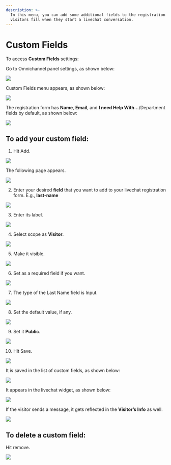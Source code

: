 ```yaml
---
description: >-
  In this menu, you can add some additional fields to the registration form your
  visitors fill when they start a livechat conversation.
---
```


# Custom Fields

To access **Custom Fields** settings:

Go to Omnichannel panel settings, as shown below:

![](../../.gitbook/assets/0%20%288%29%20%285%29%20%285%29%20%285%29%20%285%29%20%285%29%20%284%29%20%284%29%20%281%29%20%283%29.png)

Custom Fields menu appears, as shown below:

![](../../.gitbook/assets/1%20%287%29.png)

The registration form has **Name**, **Email**, and **I need Help With…**/Department fields by default, as shown below:

![](../../.gitbook/assets/2%20%287%29.png)

## To add your custom field:

1. Hit Add.

![](../../.gitbook/assets/3%20%287%29.png)

The following page appears.

![](../../.gitbook/assets/4%20%287%29.png)

2. Enter your desired **field** that you want to add to your livechat registration form. E.g., **last-name**

![](../../.gitbook/assets/5%20%287%29.png)

3. Enter its label.

![](../../.gitbook/assets/6%20%286%29.png)

4. Select scope as **Visitor**.

![](../../.gitbook/assets/7%20%284%29.png)

5. Make it visible.

![](../../.gitbook/assets/8%20%283%29.png)

6. Set as a required field if you want.

![](../../.gitbook/assets/9%20%283%29.png)

7. The type of the Last Name field is Input.

![](../../.gitbook/assets/10%20%282%29.png)

8. Set the default value, if any.

![](../../.gitbook/assets/11%20%282%29.png)

9. Set it **Public**.

![](../../.gitbook/assets/12%20%282%29.png)

10. Hit Save.

![](../../.gitbook/assets/13%20%282%29.png)

It is saved in the list of custom fields, as shown below:

![](../../.gitbook/assets/14%20%282%29.png)

It appears in the livechat widget, as shown below:

![](../../.gitbook/assets/15%20%282%29.png)

If the visitor sends a message, it gets reflected in the **Visitor’s Info** as well.

![](../../.gitbook/assets/16%20%282%29.png)

## To delete a custom field:

Hit remove.

![](../../.gitbook/assets/17%20%282%29.png)

